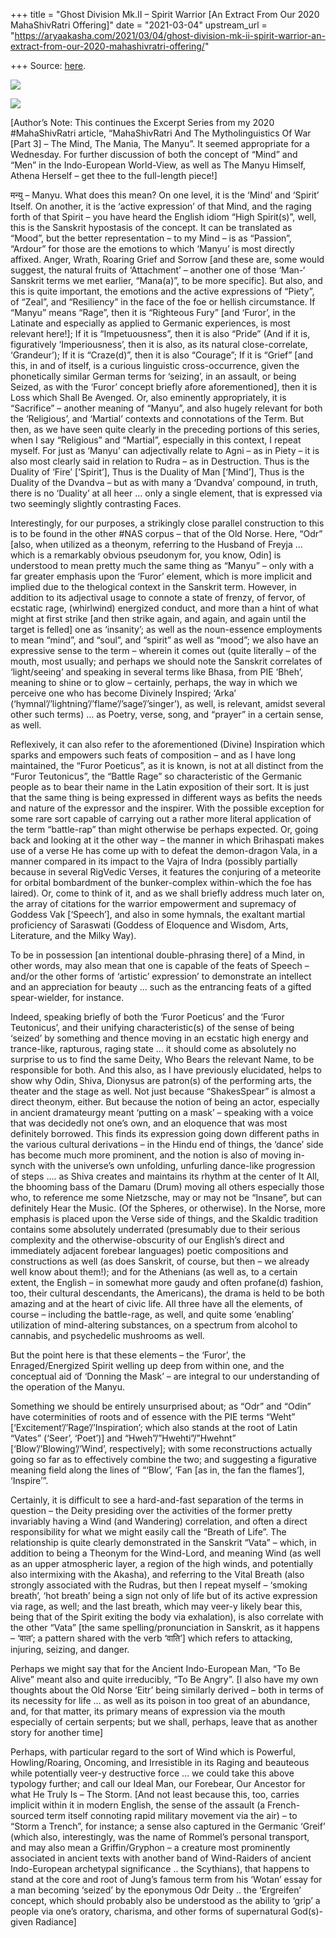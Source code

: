 +++
title = "Ghost Division Mk.II – Spirit Warrior [An Extract From Our 2020 MahaShivRatri Offering]"
date = "2021-03-04"
upstream_url = "https://aryaakasha.com/2021/03/04/ghost-division-mk-ii-spirit-warrior-an-extract-from-our-2020-mahashivratri-offering/"

+++
Source: [here](https://aryaakasha.com/2021/03/04/ghost-division-mk-ii-spirit-warrior-an-extract-from-our-2020-mahashivratri-offering/).



![](https://aryaakasha.files.wordpress.com/2020/03/anita-chaudhary-myt-red-astradhari-fire-5-1.jpg)

![](https://aryaakasha.files.wordpress.com/2020/03/anita-chaudhary-myt-athena-light-06.jpg)

\[Author’s Note: This continues the Excerpt Series from my 2020
#MahaShivRatri article, “MahaShivRatri And The Mytholinguistics Of War
\[Part 3\] – The Mind, The Mania, The Manyu”. It seemed appropriate for
a Wednesday. For further discussion of both the concept of “Mind” and
“Men” in the Indo-European World-View, as well as The Manyu Himself,
Athena Herself – get thee to the full-length piece!\]

मन्यु – Manyu. What does this mean? On one level, it is the ‘Mind’ and
‘Spirit’ Itself. On another, it is the ‘active expression’ of that Mind,
and the raging forth of that Spirit – you have heard the English idiom
“High Spirit(s)”, well, this is the Sanskrit hypostasis of the concept.
It can be translated as “Mood”, but the better representation – to my
Mind – is as “Passion”, “Ardour” for those are the emotions to which
‘Manyu’ is most directly affixed. Anger, Wrath, Roaring Grief and Sorrow
\[and these are, some would suggest, the natural fruits of ‘Attachment’
– another one of those ‘Man-‘ Sanskrit terms we met earlier, “Mana(a)”,
to be more specific\]. But also, and this is quite important, the
emotions and the active expressions of “Piety”, of “Zeal”, and
“Resiliency” in the face of the foe or hellish circumstance. If “Manyu”
means “Rage”, then it is “Righteous Fury” \[and ‘Furor’, in the Latinate
and especially as applied to Germanic experiences, is most relevant
here!\]; If it is “Impetuousness”, then it is also “Pride” (And if it
is, figuratively ‘Imperiousness’, then it is also, as its natural
close-correlate, ‘Grandeur’); If it is “Craze(d)”, then it is also
“Courage”; If it is “Grief” \[and this, in and of itself, is a curious
linguistic cross-occurrence, given the phonetically similar German terms
for ‘seizing’, in an assault, or being Seized, as with the ‘Furor’
concept briefly afore aforementioned\], then it is Loss which Shall Be
Avenged. Or, also eminently appropriately, it is “Sacrifice” – another
meaning of “Manyu”, and also hugely relevant for both the ‘Religious’,
and ‘Martial’ contexts and connotations of the Term. But then, as we
have seen quite clearly in the preceding portions of this series, when I
say “Religious” and “Martial”, especially in this context, I repeat
myself. For just as ‘Manyu’ can adjectivally relate to Agni – as in
Piety – it is also most clearly said in relation to Rudra – as in
Destruction. Thus is the Duality of ‘Fire’ \[‘Spirit’\], Thus is the
Duality of Man \[‘Mind’\], Thus is the Duality of the Dvandva – but as
with many a ‘Dvandva’ compound, in truth, there is no ‘Duality’ at all
heer … only a single element, that is expressed via two seemingly
slightly contrasting Faces.

Interestingly, for our purposes, a strikingly close parallel
construction to this is to be found in the other #NAS corpus – that of
the Old Norse. Here, “Odr” \[also, when utilized as a theonym, referring
to the Husband of Freyja … which is a remarkably obvious pseudonym for,
you know, Odin\] is understood to mean pretty much the same thing as
“Manyu” – only with a far greater emphasis upon the ‘Furor’ element,
which is more implicit and implied due to the thelogical context in the
Sanskrit term. However, in addition to its adjectival usage to connote a
state of frenzy, of fervor, of ecstatic rage, (whirlwind) energized
conduct, and more than a hint of what might at first strike \[and then
strike again, and again, and again until the target is felled\] one as
‘insanity’; as well as the noun-essence employments to mean “mind”, and
“soul”, and “spirit” as well as “mood”; we also have an expressive sense
to the term – wherein it comes out (quite literally – of the mouth, most
usually; and perhaps we should note the Sanskrit correlates of
‘light/seeing’ and speaking in several terms like Bhasa, from PIE
‘Bheh’, meaning to shine or to glow – certainly, perhaps, the way in
which we perceive one who has become Divinely Inspired; ‘Arka’
(‘hymnal’/’lightning’/’flame’/’sage’/’singer’), as well, is relevant,
amidst several other such terms) … as Poetry, verse, song, and “prayer”
in a certain sense, as well.

Reflexively, it can also refer to the aforementioned (Divine)
Inspiration which sparks and empowers such feats of composition – and as
I have long maintained, the “Furor Poeticus”, as it is known, is not at
all distinct from the “Furor Teutonicus”, the “Battle Rage” so
characteristic of the Germanic people as to bear their name in the Latin
exposition of their sort. It is just that the same thing is being
expressed in different ways as befits the needs and nature of the
expressor and the inspirer. With the possible exception for some rare
sort capable of carrying out a rather more literal application of the
term “battle-rap” than might otherwise be perhaps expected. Or, going
back and looking at it the other way – the manner in which Brihaspati
makes use of a verse He has come up with to defeat the demon-dragon
Vala, in a manner compared in its impact to the Vajra of Indra (possibly
partially because in several RigVedic Verses, it features the conjuring
of a meteorite for orbital bombardment of the bunker-complex
within-which the foe has laired). Or, come to think of it, and as we
shall briefly address much later on, the array of citations for the
warrior empowerment and supremacy of Goddess Vak \[‘Speech’\], and also
in some hymnals, the exaltant martial proficiency of Saraswati (Goddess
of Eloquence and Wisdom, Arts, Literature, and the Milky Way).

To be in possession \[an intentional double-phrasing there\] of a Mind,
in other words, may also mean that one is capable of the feats of Speech
– and/or the other forms of ‘artistic’ expression’ to demonstrate an
intellect and an appreciation for beauty … such as the entrancing feats
of a gifted spear-wielder, for instance.

Indeed, speaking briefly of both the ‘Furor Poeticus’ and the ‘Furor
Teutonicus’, and their unifying characteristic(s) of the sense of being
‘seized’ by something and thence moving in an ecstatic high energy and
trance-like, rapturous, raging state … it should come as absolutely no
surprise to us to find the same Deity, Who Bears the relevant Name, to
be responsible for both. And this also, as I have previously elucidated,
helps to show why Odin, Shiva, Dionysus are patron(s) of the performing
arts, the theater and the stage as well. Not just because “ShakesSpear”
is almost a direct theonym, either. But because the notion of being an
actor, especially in ancient dramateurgy meant ‘putting on a mask’ –
speaking with a voice that was decidedly not one’s own, and an eloquence
that was most definitely borrowed. This finds its expression going down
different paths in the various cultural derivations – in the Hindu end
of things, the ‘dance’ side has become much more prominent, and the
notion is also of moving in-synch with the universe’s own unfolding,
unfurling dance-like progression of steps …. as Shiva creates and
maintains its rhythm at the center of It All, the bhooming bass of the
Damaru (Drum) moving all others especially those who, to reference me
some Nietzsche, may or may not be “Insane”, but can definitely Hear the
Music. (Of the Spheres, or otherwise). In the Norse, more emphasis is
placed upon the Verse side of things, and the Skaldic tradition contains
some absolutely underrated (presumably due to their serious complexity
and the otherwise-obscurity of our English’s direct and immediately
adjacent forebear languages) poetic compositions and constructions as
well (as does Sanskrit, of course, but then – we already well know about
them!); and for the Athenians (as well as, to a certain extent, the
English – in somewhat more gaudy and often profane(d) fashion, too,
their cultural descendants, the Americans), the drama is held to be both
amazing and at the heart of civic life. All three have all the elements,
of course – including the battle-rage, as well, and quite some
‘enabling’ utilization of mind-altering substances, on a spectrum from
alcohol to cannabis, and psychedelic mushrooms as well.

But the point here is that these elements – the ‘Furor’, the
Enraged/Energized Spirit welling up deep from within one, and the
conceptual aid of ‘Donning the Mask’ – are integral to our understanding
of the operation of the Manyu.

Something we should be entirely unsurprised about; as “Odr” and “Odin”
have coterminities of roots and of essence with the PIE terms “Weht”
\[‘Excitement’/’Rage’/’Inspiration’; which also stands at the root of
Latin “Vates” (‘Seer’, ‘Poet’)\] and “Hweh”/”Hwehti”/”Hwehnt”
\[‘Blow’/’Blowing’/’Wind’, respectively\]; with some reconstructions
actually going so far as to effectively combine the two; and suggesting
a figurative meaning field along the lines of “‘Blow’, ‘Fan \[as in, the
fan the flames’\], ‘Inspire’”.

Certainly, it is difficult to see a hard-and-fast separation of the
terms in question – the Deity presiding over the activities of the
former pretty invariably having a Wind (and Wandering) correlation, and
often a direct responsibility for what we might easily call the “Breath
of Life”. The relationship is quite clearly demonstrated in the Sanskrit
“Vata” – which, in addition to being a Theonym for the Wind-Lord, and
meaning Wind (as well as an upper atmospheric layer, a region of the
high winds, and potentially also intermixing with the Akasha), and
referring to the Vital Breath (also strongly associated with the Rudras,
but then I repeat myself – ‘smoking breath’, ‘hot breath’ being a sign
not only of life but of its active expression via rage, as well; and the
last breath, which may veer-y likely bear this, being that of the Spirit
exiting the body via exhalation), is also correlate with the other
“Vata” \[the same spelling/pronunciation in Sanskrit, as it happens –
‘वात’; a pattern shared with the verb ‘वाति’\] which refers to
attacking, injuring, seizing, and danger.

Perhaps we might say that for the Ancient Indo-European Man, “To Be
Alive” meant also and quite irreducibly, “To Be Angry”. \[I also have my
own thoughts about the Old Norse ‘Eitr’ being similarly derived – both
in terms of its necessity for life … as well as its poison in too great
of an abundance, and, for that matter, its primary means of expression
via the mouth especially of certain serpents; but we shall, perhaps,
leave that as another story for another time\]

Perhaps, with particular regard to the sort of Wind which is Powerful,
Howling/Roaring, Oncoming, and Irresistible in its Raging and beauteous
while potentially veer-y destructive force … we could take this above
typology further; and call our Ideal Man, our Forebear, Our Ancestor for
what He Truly Is – The Storm. \[And not least because this, too, carries
implicit within it in modern English, the sense of the assault (a
French-sourced term itself connoting rapid military movement via the
air) – to “Storm a Trench”, for instance; a sense also captured in the
Germanic ‘Greif’ (which also, interestingly, was the name of Rommel’s
personal transport, and may also mean a Griffin/Gryphon – a creature
most prominently associated in ancient texts with another band of
Wind-Raiders of ancient Indo-European archetypal significance .. the
Scythians), that happens to stand at the core and root of Jung’s famous
term from his ‘Wotan’ essay for a man becoming ‘seized’ by the eponymous
Odr Deity .. the ‘Ergreifen’ concept, which should probably also be
understood as the ability to ‘grip’ a people via one’s oratory,
charisma, and other forms of supernatural God(s)-given Radiance\]
